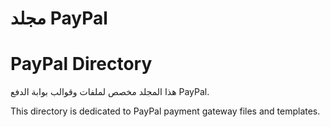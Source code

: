 # مجلد PayPal
# PayPal Directory

هذا المجلد مخصص لملفات وقوالب بوابة الدفع PayPal.

This directory is dedicated to PayPal payment gateway files and templates.
